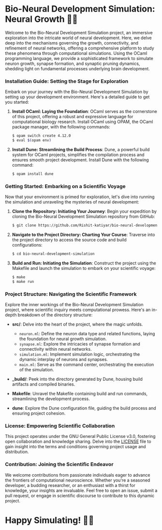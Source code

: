 # Bio-Neural Development Simulation: Neural Growth 🧠🔬

Welcome to the Bio-Neural Development Simulation project, an immersive exploration into the intricate world of neural development. Here, we delve deep into the mechanisms governing the growth, connectivity, and refinement of neural networks, offering a comprehensive platform to study these phenomena through computational simulations. Using the OCaml programming language, we provide a sophisticated framework to simulate neuron growth, synapse formation, and synaptic pruning dynamics, shedding light on fundamental processes underlying brain development.

### Installation Guide: Setting the Stage for Exploration

Embark on your journey with the Bio-Neural Development Simulation by setting up your development environment. Here's a detailed guide to get you started:

1. **Install OCaml: Laying the Foundation**:
   OCaml serves as the cornerstone of this project, offering a robust and expressive language for computational biology research. Install OCaml using OPAM, the OCaml package manager, with the following commands:

   ```bash
   $ opam switch create 4.12.0
   $ eval $(opam env)
   ```

2. **Install Dune: Streamlining the Build Process**:
   Dune, a powerful build system for OCaml projects, simplifies the compilation process and ensures smooth project development. Install Dune with the following command:

   ```bash
   $ opam install dune
   ```

### Getting Started: Embarking on a Scientific Voyage

Now that your environment is primed for exploration, let's dive into running the simulation and unraveling the mysteries of neural development:

1. **Clone the Repository: Initiating Your Journey**:
   Begin your expedition by cloning the Bio-Neural Development Simulation repository from GitHub:

   ```bash
   $ git clone https://github.com/Rishit-katiyar/bio-neural-development-simulation.git
   ```

2. **Navigate to the Project Directory: Charting Your Course**:
   Traverse into the project directory to access the source code and build configurations:

   ```bash
   $ cd bio-neural-development-simulation
   ```

3. **Build and Run: Initiating the Simulation**:
   Construct the project using the Makefile and launch the simulation to embark on your scientific voyage:

   ```bash
   $ make
   $ make run
   ```

### Project Structure: Navigating the Scientific Framework

Explore the inner workings of the Bio-Neural Development Simulation project, where scientific inquiry meets computational prowess. Here's an in-depth breakdown of the directory structure:

- **src/**: Delve into the heart of the project, where the magic unfolds.
  - `neuron.ml`: Define the neuron data type and related functions, laying the foundation for neural growth simulation.
  - `synapse.ml`: Explore the intricacies of synapse formation and connectivity within neural networks.
  - `simulation.ml`: Implement simulation logic, orchestrating the dynamic interplay of neurons and synapses.
  - `main.ml`: Serve as the command center, orchestrating the execution of the simulation.

- **_build/**: Peek into the directory generated by Dune, housing build artifacts and compiled binaries.

- **Makefile**: Unravel the Makefile containing build and run commands, streamlining the development process.

- **dune**: Explore the Dune configuration file, guiding the build process and ensuring project cohesion.

### License: Empowering Scientific Collaboration

This project operates under the GNU General Public License v3.0, fostering open collaboration and knowledge sharing. Delve into the [LICENSE](LICENSE) file to gain insight into the terms and conditions governing project usage and distribution.

### Contribution: Joining the Scientific Endeavor

We welcome contributions from passionate individuals eager to advance the frontiers of computational neuroscience. Whether you're a seasoned developer, a budding researcher, or an enthusiast with a thirst for knowledge, your insights are invaluable. Feel free to open an issue, submit a pull request, or engage in scientific discourse to contribute to this dynamic project.

# Happy Simulating! 🎉🧬
